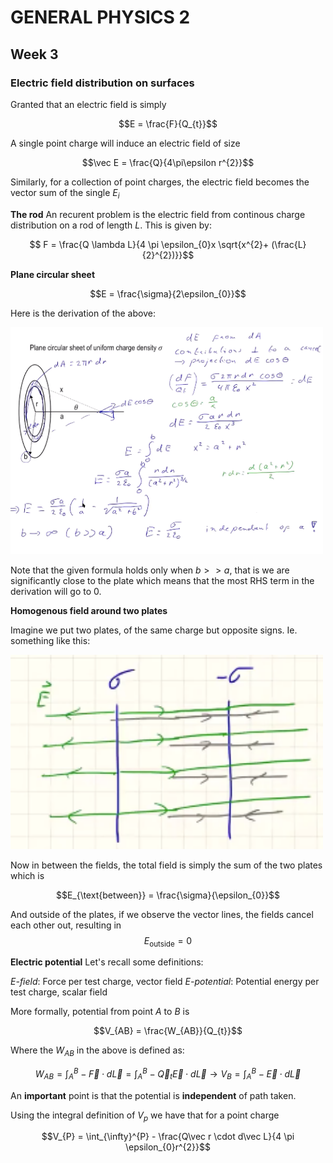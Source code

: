 # GENERAL PHYSICS 2

## Week 3 


### Electric field distribution on surfaces 

Granted that an electric field is simply 

$$E = \frac{F}{Q_{t}}$$

A single point charge will induce an electric field of size 

$$\vec E = \frac{Q}{4\pi\epsilon r^{2}}$$



Similarly, for a collection of point charges, the electric field becomes the vector sum of the single $E_{i}$

**The rod**
An recurent problem is the electric field from continous charge distribution on a rod of length $L$. This is given by:

$$ F = \frac{Q \lambda L}{4 \pi \epsilon_{0}x \sqrt{x^{2}+ (\frac{L}{2}^{2})}}$$

**Plane circular sheet**

$$E = \frac{\sigma}{2\epsilon_{0}}$$

Here is the derivation of the above:

<img src="src/w3.1.png" width="500" >

Note that the given formula holds only when $b >> a$, that is we are significantly close to the plate which means that the most RHS term in the derivation will go to 0.

**Homogenous field around two plates**

Imagine we put two plates, of the same charge but opposite signs. Ie. something like this:

<img src="src/w3.2.png" width="500" >

Now in between the fields, the total field is simply the sum of the two plates which is 

$$E_{\text{between}} = \frac{\sigma}{\epsilon_{0}}$$

And outside of the plates, if we observe the vector lines, the fields cancel each other out, resulting in $$E_{\text{outside}} = 0$$

**Electric potential**
Let's recall some definitions:

*E-field*: Force per test charge, vector field
*E-potential*: Potential energy per test charge, scalar field 

More formally, potential from point $A$ to $B$ is

$$V_{AB} = \frac{W_{AB}}{Q_{t}}$$

Where the $W_{AB}$ in the above is defined as:

$$W_{AB} = \int_{A}^{B} -\vec F \cdot d \vec L = \int_{A}^{B} -\vec Q_{t}\vec E \cdot d \vec L  \rightarrow V_{B} = \int_{A}^{B} -\vec E \cdot d \vec L  $$

An **important** point is that the potential is **independent** of path taken. 

Using the integral definition of $V_{p}$ we have that for a point charge

$$V_{P} = \int_{\infty}^{P} - \frac{Q\vec r \cdot d\vec L}{4 \pi \epsilon_{0}r^{2}}$$






